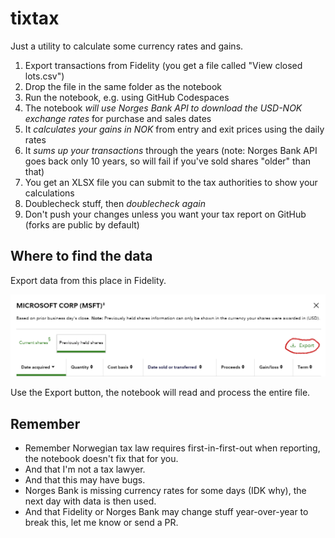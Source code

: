 # tixtax

Just a utility to calculate some currency rates and gains.

1. Export transactions from Fidelity (you get a file called "View closed lots.csv")
1. Drop the file in the same folder as the notebook
1. Run the notebook, e.g. using GitHub Codespaces
1. The notebook *will use Norges Bank API to download the USD-NOK exchange rates* for purchase and sales dates
1. It *calculates your gains in NOK* from entry and exit prices using the daily rates
1. It *sums up your transactions* through the years (note: Norges Bank API goes back only 10 years, so will fail if you've sold shares "older" than that)
1. You get an XLSX file you can submit to the tax authorities to show your calculations
1. Doublecheck stuff, then *doublecheck again*
1. Don't push your changes unless you want your tax report on GitHub (forks are public by default)


## Where to find the data

Export data from this place in Fidelity.

![Fidelity Export](fidelity_export.png)

Use the Export button, the notebook will read and process the entire file.


## Remember

* Remember Norwegian tax law requires first-in-first-out when reporting, the notebook doesn't fix that for you.
* And that I'm not a tax lawyer. 
* And that this may have bugs.
* Norges Bank is missing currency rates for some days (IDK why), the next day with data is then used.
* And that Fidelity or Norges Bank may change stuff year-over-year to break this, let me know or send a PR.